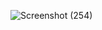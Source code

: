 
![Screenshot (254)](https://github.com/KhushalBorse2023/Leetcode-24/assets/86597374/a3cdb69b-8080-430b-9c0e-ba370a455361)
